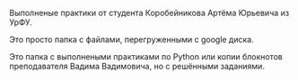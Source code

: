 Выполненые практики от студента Коробейникова Артёма Юрьевича из УрФУ.

Это просто папка с файлами, перегруженными с google диска.

Это папка с выполнеными практиками по Python или копии блокнотов преподавателя Вадима Вадимовича, но с решёнными заданиями.
